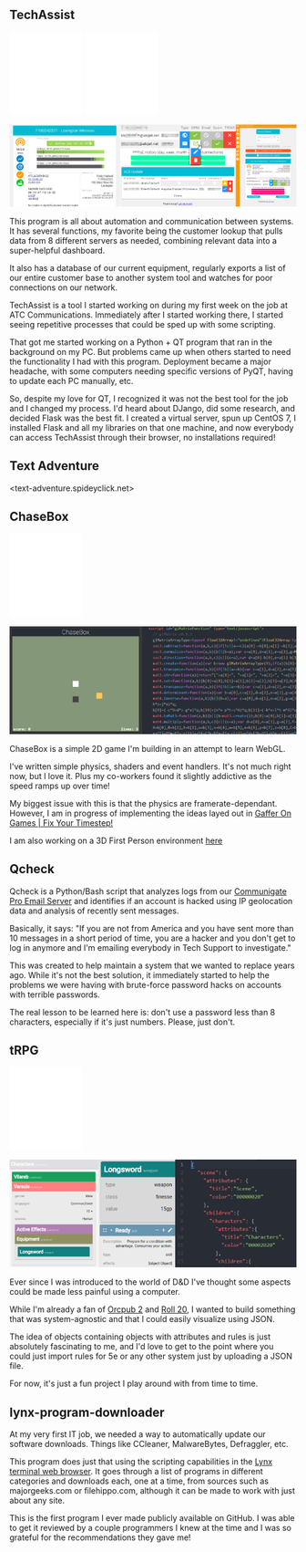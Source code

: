 
## TechAssist

[](https://youtu.be/lA1jKo--nU8)
![](img/flask.svg)
![](img/mysql.svg)

![atcjet.net](img/techassist.png)

This program is all about automation and communication between systems. It has several functions, my favorite being the customer lookup that pulls data from 8 different servers as needed, combining relevant data into a super-helpful dashboard.

It also has a database of our current equipment, regularly exports a list of our entire customer base to another system tool and watches for poor connections on our network.

TechAssist is a tool I started working on during my first week on the job at ATC Communications. Immediately after I started working there, I started seeing repetitive processes that could be sped up with some scripting.

That got me started working on a Python + QT program that ran in the background on my PC. But problems came up when others started to need the functionality I had with this program. Deployment became a major headache, with some computers needing specific versions of PyQT, having to update each PC manually, etc.

So, despite my love for QT, I recognized it was not the best tool for the job and I changed my process. I'd heard about DJango, did some research, and decided Flask was the best fit. I created a virtual server, spun up CentOS 7, I installed Flask and all my libraries on that one machine, and now everybody can access TechAssist through their browser, no installations required!

[](https://web.archive.org/web/20200501012002/https://atcjet.net/)

[](img/ChaseBox.html)

## Text Adventure

<!-- TODO -->

<text-adventure.spideyclick.net>

## ChaseBox

![](img/webgl.svg)

![ChaseBox](img/chasebox.png)

ChaseBox is a simple 2D game I'm building in an attempt to learn WebGL.

I've written simple physics, shaders and event handlers. It's not much right now, but I love it. Plus my co-workers found it slightly addictive as the speed ramps up over time!

My biggest issue with this is that the physics are framerate-dependant. However, I am in progress of implementing the ideas layed out in [Gaffer On Games | Fix Your Timestep!](https://web.archive.org/web/20190403012130/https://gafferongames.com/post/fix_your_timestep/)

I am also working on a 3D First Person environment
[here](img/3D.html)

## Qcheck

Qcheck is a Python/Bash script that analyzes logs from our [Communigate Pro Email Server](https://www.communigate.com/) and identifies if an account is hacked using IP geolocation data and analysis of recently sent messages.

Basically, it says: "If you are not from America and you have sent more than 10 messages in a short period of time, you are a hacker and you don't get to log in anymore and I'm emailing everybody in Tech Support to investigate."

This was created to help maintain a system that we wanted to replace years ago. While it's not the best solution, it immediately started to help the problems we were having with brute-force password hacks on accounts with terrible passwords.

The real lesson to be learned here is: don't use a password less than 8 characters, especially if it's just numbers. Please, just don't.

[](https://gitlab.com/spideyclick/tabletop-rpg-creator/)

## tRPG

![](img/flask.svg)

![Tabletop RPG Runner](img/trpg.png)

Ever since I was introduced to the world of D&D I've thought some aspects could be made less painful using a computer.

While I'm already a fan of [Orcpub 2](https://orcpub2.com/) and [Roll 20](https://roll20.net/), I wanted to build something that was system-agnostic and that I could easily visualize using JSON.

The idea of objects containing objects with attributes and rules is just absolutely fascinating to me, and I'd love to get to the point where you could just import rules for 5e or any other system just by uploading a JSON file.

For now, it's just a fun project I play around with from time to time.

[](https://github.com/spideyclick/Lynx-Program-Downloader)


## lynx-program-downloader

At my very first IT job, we needed a way to automatically update our software downloads. Things like CCleaner, MalwareBytes, Defraggler, etc.

This program does just that using the scripting capabilities in the
[Lynx terminal web browser](http://lynx.browser.org/).
It goes through a list of programs in different categories and downloads
each, one at a time, from sources such as majorgeeks.com or
filehippo.com, although it can be made to work with just about any site.

This is the first program I ever made publicly available on GitHub. I was able to get it reviewed by a couple programmers I knew at the time and I was so grateful for the recommendations they gave me!

